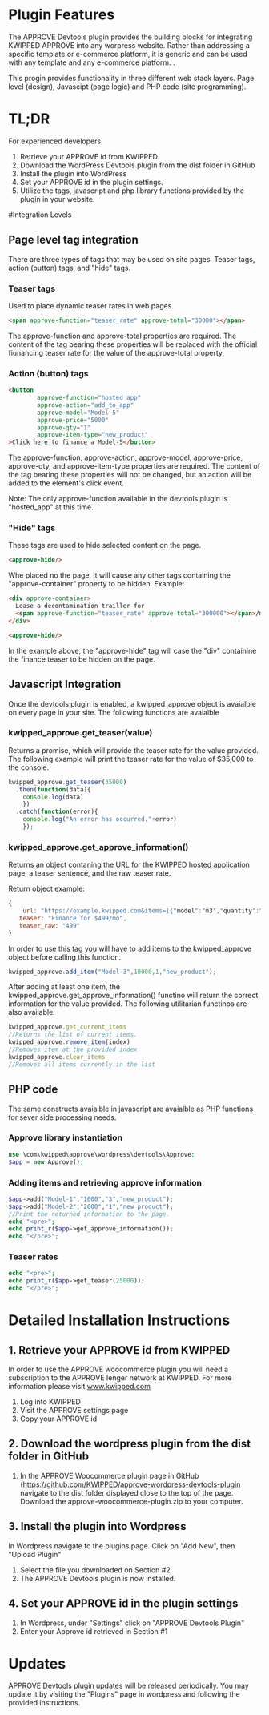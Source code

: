 # Plugin Features

The APPROVE Devtools plugin provides the building blocks for integrating KWIPPED APPROVE into any worpress website. Rather than addressing a specific template or e-commerce platform, it is generic and can be used with any template and any e-commerce platform. . 

This progin provides functionality in three different web stack layers. Page level (design), Javascipt (page logic) and PHP code (site programming). 


# TL;DR
For experienced developers.
1. Retrieve your APPROVE id from KWIPPED
2. Download the WordPress Devtools plugin from the dist folder in GitHub
3. Install the plugin into WordPress
4. Set your APPROVE id in the plugin settings. 
5. Utilize the tags, javascript and php library functions provided by the plugin in your website.

#Integration Levels

## Page level tag integration

There are three types of tags that may be used on site pages. Teaser tags, action (button) tags, and "hide" tags.

### Teaser tags

Used to place dynamic teaser rates in web pages.

```html
<span approve-function="teaser_rate" approve-total="30000"></span>
```

The approve-function and approve-total properties are required. The content of the tag bearing these properties will be replaced with the official fiunancing teaser rate for the value of the approve-total property.

### Action (button) tags

```html
<button
        approve-function="hosted_app"
        approve-action="add_to_app"
        approve-model="Model-5"
        approve-price="5000"
        approve-qty="1"
        approve-item-type="new_product"
>Click here to finance a Model-5</button>

```

The approve-function, approve-action, approve-model, approve-price, approve-qty, and approve-item-type properties are required. The content of the tag bearing these properties will not be changed, but an action will be added to the element's click event. 

Note: The only approve-function available in the devtools plugin is "hosted_app" at this time.

### "Hide" tags

These tags are used to hide selected content on the page. 

```html
<approve-hide/>
```

Whe placed no the page, it will cause any other tags containing the "approve-container" property to be hidden. Example:

```html
<div approve-container>
  Lease a decontamination trailler for
  <span approve-function="teaser_rate" approve-total="300000"></span>/mo
</div>

<approve-hide/>
```

In the example above, the "approve-hide" tag will case the "div" containine the finance teaser to be hidden on the page.

## Javascript Integration

Once the devtools plugin is enabled, a kwipped_approve object is avaialble on every page in your site. The following functions are avaialble

### kwipped_approve.get_teaser(value)

Returns a promise, which will provide the teaser rate for the value provided. The following example will print the teaser rate for the value of $35,000 to the console.

```javascript
kwipped_approve.get_teaser(35000)
  .then(function(data){
  	console.log(data)
	})
  .catch(function(error){
  	console.log("An error has occurred."+error)
	});
```

### kwipped_approve.get_approve_information()

Returns an object contaning the URL for the KWIPPED hosted application page, a teaser sentence, and the raw teaser rate.

Return object example:

```javascript
{
    url: "https://example.kwipped.com&items=[{"model":"m3","quantity":"1","type":"new_product","price":"23434"},{"model":"m2","quantity":"1","type":"new_product","price":"2343"},{"model":"m3","quantity":"1","type":"new_product","price":"23434"}]",
   teaser: "Finance for $499/mo",
   teaser_raw: "499"
}
```

In order to use this tag you will have to add items to the kwipped_approve object before calling this function. 

```javascript
kwipped_approve.add_item("Model-3",10000,1,"new_product");
```

After adding at least one item, the kwipped_approve.get_approve_information() functino will return the correct information for the value provided. The following utilitarian functinos are also available:

```javascript
kwipped_approve.get_current_items
//Returns the list of current items.
kwipped_approve.remove_item(index) 
//Removes item at the provided index
kwipped_approve.clear_items
//Removes all items currently in the list
```

## PHP code

The same constructs avaialble in javascript are avaialble as PHP functions for sever side processing needs. 

### Approve library instantiation

```php 
use \com\kwipped\approve\wordpress\devtools\Approve;
$app = new Approve();
```

### Adding items and retrieving approve information

```php
$app->add("Model-1","1000","3","new_product");
$app->add("Model-2","2000","1","new_product");
//Print the returned information to the page.
echo "<pre>";
echo print_r($app->get_approve_information());
echo "</pre>";
```

### Teaser rates

```php
echo "<pre>";
echo print_r($app->get_teaser(25000));
echo "</pre>";
```



# Detailed Installation Instructions

## 1. Retrieve your APPROVE id from KWIPPED
In order to use the APPROVE woocommerce plugin you will need a subscription to the APPROVE lenger network at KWIPPED. For more information please visit www.kwipped.com
1. Log into KWIPPED
2. Visit the APPROVE settings page
3. Copy your APPROVE id

## 2. Download the wordpress plugin from the dist folder in GitHub
1. In the APPROVE Woocommerce plugin page in GitHub (https://github.com/KWIPPED/approve-wordpress-devtools-plugin navigate to the dist folder displayed close to the top of the page. Download the approve-woocommerce-plugin.zip to your computer.

## 3. Install the plugin into Wordpress
In Wordpress navigate to the plugins page. Click on "Add New", then "Upload Plugin"
1. Select the file you downloaded on Section #2
2. The APPROVE Devtools plugin is now installed.

## 4. Set your APPROVE id in the plugin settings
1. In Wordpress, under "Settings" click on "APPROVE Devtools Plugin"
2. Enter your Approve id retrieved in Section #1

# Updates

APPROVE Devtools plugin updates will be released periodically. You may update it by visiting the "Plugins" page in wordpress and following the provided instructions.
